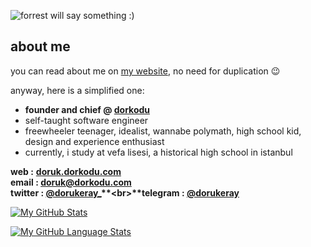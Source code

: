 ![forrest will say something :)](forrest-will-say-something.gif)

## about me
you can read about me on [my website](https://doruk.dorkodu.com), no need for duplication 😉

anyway, here is a simplified one:

- **founder and chief @ [dorkodu](https://github.com/dorkodu)**
- self-taught software engineer
- freewheeler teenager, idealist, wannabe polymath, high school kid, design and experience enthusiast
- currently, i study at vefa lisesi, a historical high school in istanbul


**web :** **[doruk.dorkodu.com](https://doruk.dorkodu.com)**<br>**email : [doruk@dorkodu.com](mailto:doruk@dorkodu.com)**<br>**twitter : [@dorukeray_](https://twitter.com/dorukeray_)**<br>**telegram : [@dorukeray](https://t.me/dorukeray)**

[![My GitHub Stats](https://github-readme-stats.vercel.app/api/?username=dorukeray&count_private=true&theme=vue&showicons=true)]()

[![My GitHub Language Stats](https://github-readme-stats.vercel.app/api/top-langs/?username=dorukeray&langs_count=4&theme=vue)]()

